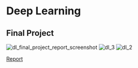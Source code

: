 # Deep Learning
## Final Project

![dl_final_project_report_screenshot](https://user-images.githubusercontent.com/2231240/216144532-8ca8dc2b-1735-435c-97cc-ae6a46d18ab1.png)
![dl_3](https://user-images.githubusercontent.com/2231240/216144917-9d470217-5897-4773-807a-135cfdd8dbfa.png)
![dl_2](https://user-images.githubusercontent.com/2231240/216144929-1dce2ed3-f996-4c7c-80b1-bcebb5445ce6.png)

[Report](https://github.com/jdcast/dl-final-project/files/10560906/CS482_682_Final_Project_Proposal_Group_10.pdf)
